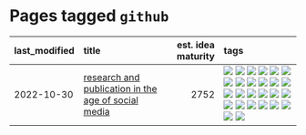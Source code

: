 # Pages tagged `github`

|last_modified|title|est. idea maturity|tags
|:---|:---|---:|:---|
|2022-10-30|[research and publication in the age of social media](../research-and-social.md)|2752|[![](https://img.shields.io/badge/tag-arxiv-8fb3d)](../tags/arxiv.md) [![](https://img.shields.io/badge/tag-citation-8a140)](../tags/citation.md) [![](https://img.shields.io/badge/tag-corrections-83cbca)](../tags/corrections.md) [![](https://img.shields.io/badge/tag-credit-e33481)](../tags/credit.md) [![](https://img.shields.io/badge/tag-curation-b59164)](../tags/curation.md) [![](https://img.shields.io/badge/tag-discoverability-2b1224)](../tags/discoverability.md) [![](https://img.shields.io/badge/tag-discussion-b25b5)](../tags/discussion.md) [![](https://img.shields.io/badge/tag-feed-869cae)](../tags/feed.md) [![](https://img.shields.io/badge/tag-git-3c7f53)](../tags/git.md) [![](https://img.shields.io/badge/tag-github-22d494)](../tags/github.md) [![](https://img.shields.io/badge/tag-historyofscience-90446b)](../tags/historyofscience.md) [![](https://img.shields.io/badge/tag-mastodon-35d2ce)](../tags/mastodon.md) [![](https://img.shields.io/badge/tag-openreview-8e95e2)](../tags/openreview.md) [![](https://img.shields.io/badge/tag-paperswithcode-be4650)](../tags/paperswithcode.md) [![](https://img.shields.io/badge/tag-platform-3f3dc3)](../tags/platform.md) [![](https://img.shields.io/badge/tag-publication-96f021)](../tags/publication.md) [![](https://img.shields.io/badge/tag-reproducibility-cdef47)](../tags/reproducibility.md) [![](https://img.shields.io/badge/tag-research-99b5f2)](../tags/research.md) [![](https://img.shields.io/badge/tag-retractions-d46ff4)](../tags/retractions.md) [![](https://img.shields.io/badge/tag-search-faa2fc)](../tags/search.md) [![](https://img.shields.io/badge/tag-socialmedia-1ee399)](../tags/socialmedia.md) [![](https://img.shields.io/badge/tag-stackoverflow-49fd1a)](../tags/stackoverflow.md) [![](https://img.shields.io/badge/tag-subscription-6edb5)](../tags/subscription.md) [![](https://img.shields.io/badge/tag-transparency-97a75e)](../tags/transparency.md) [![](https://img.shields.io/badge/tag-twitter-f1c85)](../tags/twitter.md) [![](https://img.shields.io/badge/tag-validation-2229ca)](../tags/validation.md)|
